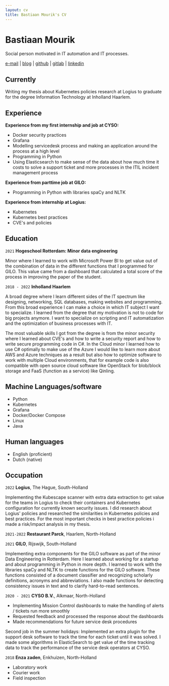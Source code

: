 ```yaml
---
layout: cv
title: Bastiaan Mourik's CV
---
```

# Bastiaan Mourik
Social person motivated in IT automation and IT processes.


<div id="webaddress">
<a href="mailto:me@bastiaa.nl">e-mail</a>
| <a href="https://bastiaa.nl">blog</a>
| <a href="https://github.com/bchm">github</a>
| <a href="https://gitlab.com/bchm">gitlab</a>
| <a href="https://www.linkedin.com/in/mourik/">linkedin</a>
</div>

## Currently

Writing my thesis about Kubernetes policies research at Logius to graduate for the degree Information Technology at Inholland Haarlem.

## Experience

**Experience from my first internship and job at CYSO:**
- Docker security practices
- Grafana
- Modelling servicedesk process and making an application around the process at a high level
- Programming in Python
- Using Elasticsearch to make sense of the data about how much time it costs to solve a support ticket and more processes in the ITIL incident management process

**Experience from parttime job at GILO:**
- Programming in Python with libraries spaCy and NLTK

**Experience from internship at Logius:**
- Kubernetes
- Kubernetes best practices
- CVE's and policies

## Education

`2021`
__Hogeschool Rotterdam: Minor data engineering__

Minor where I learned to work with Microsoft Power BI to get value out of the combination of data in the different functions that I programmed for GILO. This value came from a dashboard that calculated a total score of the process in improving the paper of the student.

`2018 - 2022`
__Inholland Haarlem__

A broad degree where I learn different sides of the IT spectrum like designing, networking, SQL databases, making websites and programming. From this broad experience I can make a choice in which IT subject I want to specialize. I learned from the degree that my motivation is not to code for big projects anymore. I want to specialize on scripting and IT automatization and the optimization of business processes with IT.

The most valuable skills I got from the degree is from the minor security where I learned about CVE's and how to write a security report and how to write secure programming code in C#. In the Cloud minor I learned how to use C# optimally to make use of the Azure
I would like to learn more about AWS and Azure techniques as a result but also how to optimize software to work with multiple Cloud environments, that for example code is also compatible with open source cloud software like OpenStack for blob/block storage and FaaS (function as a service) like Qinling.



## Machine Languages/software

- Python
- Kubernetes
- Grafana
- Docker/Docker Compose
- Linux
- Java

## Human languages

- English (proficient)
- Dutch (native)


## Occupation

`2022`
__Logius__, The Hague, South-Holland

Implementing the Kubescape scanner with extra data extraction to get value for the teams in Logius to check their containers and Kubernetes configuration for currently known security issues. I did research about Logius' policies and researched the similarities in Kubernetes policies and best practices. For the most important checks in best practice policies i made a risk/impact analysis in my thesis.

`2021-2022`
__Restaurant Parck__, Haarlem, North-Holland

`2021`
__GILO__, Rijswijk, South-Holland

Implementing extra components for the GILO software as part of the minor Data Engineering in Rotterdam. Here I learned about working for a startup and about programming in Python in more depth. I learned to work with the libraries spaCy and NLTK to create functions for the GILO software. These functions consisted of a document classifier and recognizing scholarly definitions, acronyms and abbreviations. I also made functions for detecting consistency issues in text and to clarify hard-to-read sentences.

`2020 - 2021`
__CYSO B.V.__, Alkmaar, North-Holland

- Implementing Mission Control dashboards to make the handling of alerts / tickets run more smoothly
- Requested feedback and processed the response about the dashboards
- Made recommendations for future service desk procedures

Second job in the summer holidays:
Implemented an extra plugin for the support desk software to track the time for each ticket until it was solved. I made some algorithms in ElasticSearch to get value of the time tracking data to track the performance of the service desk operators at CYSO.

`2018`
__Enza zaden__, Enkhuizen, North-Holland

- Laboratory work
- Courier work
- Field inspection

<!-- ### Footer

Last updated: May 2022 -->


